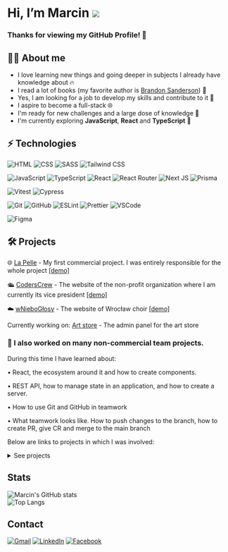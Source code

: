 # Hi, I’m Marcin ![](https://user-images.githubusercontent.com/18350557/176309783-0785949b-9127-417c-8b55-ab5a4333674e.gif) 
 ### Thanks for viewing my GitHub Profile! :hugs:
 
 ## :frowning_man: About me
 - I love learning new things and going deeper in subjects I already have knowledge about :fire:
 - I read a lot of books (my favorite author is [Brandon Sanderson](https://www.brandonsanderson.com/)) :book:
 - Yes, I am looking for a job to develop my skills and contribute to it :hammer:
 - I aspire to become a full-stack :globe_with_meridians:
 - I'm ready for new challenges and a large dose of knowledge :muscle:
 - I'm currently exploring **JavaScript**, **React** and **TypeScript** :eyes:


## ⚡  Technologies
![HTML](https://img.shields.io/badge/HTML-orange?logo=html5&logoColor=white&style=flat) ![CSS](https://img.shields.io/badge/CSS-blue?logo=css3&style=flat) ![SASS](https://img.shields.io/badge/Sass-pink?logo=sass&logoColor=white&style=flat) ![Tailwind CSS](https://img.shields.io/badge/Tailwind%20CSS-%2338B2AC.svg?style=flat&logo=tailwind-css&logoColor=white)

![JavaScript](https://img.shields.io/badge/JavaScript-yellow?logo=javascript&logoColor=white&style=flat) ![TypeScript](https://img.shields.io/badge/TypeScript-blue?logo=typescript&logoColor=white&style=flat) ![React](https://img.shields.io/badge/React-black?logo=react&logoColor=white&style=flat) ![React Router](https://img.shields.io/badge/ReactRouter-black?logo=React-Router&logoColor=white&style=flat) ![Next JS](https://img.shields.io/badge/Next-black?style=for-the-badge&logo=next.js&logoColor=white&style=flat) ![Prisma](https://img.shields.io/badge/Prisma-3982CE?style=for-the-badge&logo=Prisma&logoColor=white&style=flat)


![Vitest](https://img.shields.io/badge/vitest-%23646CFF.svg?style=for-the-badge&logo=vitest&logoColor=white&style=flat) ![Cypress](https://img.shields.io/badge/Cypress-%23E5E5E5.svg?style=for-the-badge&logo=cypress&logoColor=black&style=flat) 

![Git](https://img.shields.io/badge/Git-red?logo=git&logoColor=white&style=flat) ![GitHub](https://img.shields.io/badge/GitHub-gray?logo=github&logoColor=white&style=flat)
![ESLint](https://img.shields.io/badge/ESLint-purple?logo=eslint&logoColor=white&style=flat) ![Prettier](https://img.shields.io/badge/Prettier-24292e?logo=prettier&logoColor=white&style=flat)
![VSCode](https://img.shields.io/badge/VSCode-blue?logo=Visual-Studio-Code&logoColor=white&style=flat)

![Figma](https://img.shields.io/badge/Figma-%23F24E1E?logo=Figma&logoColor=wihte&style=flat)

## :hammer_and_wrench:  Projects 

:globe_with_meridians: [La Pelle](https://github.com/MarcinKukulka/LaPelle) - My first commercial project. I was entirely responsible for
the whole project [[demo]](https://gracious-shaw-d6a8c3.netlify.app/) 

:passenger_ship: [CodersCrew](https://github.com/CodersCrew/coderscrew-website) - The website of the non-profit organization where I am currently its vice president [[demo]](https://coderscrew-website.vercel.app/)

:cloud: [wNieboGłosy](https://github.com/CodersCrew/wNieboGlosy/) - The website of Wrocław choir [[demo]](https://wnieboglosy.vercel.app/)

Currently working on: 
[Art store](https://github.com/MarcinKukulka/art-store-admin-panel) - The admin panel for the art store

### :notebook_with_decorative_cover: I also worked on many non-commercial team projects.

During this time I have learned about:

•	React, the ecosystem around it and how to create components.

•	REST API, how to manage state in an application, and how to create a server.

• How to use Git and GitHub in teamwork

• What teamwork looks like. How to push changes to the branch, how to create PR, give CR and merge to the main branch

Below are links to projects in which I was involved:
<details>
<summary>See projects</summary>

[Jobiz](https://github.com/CodersCampCrew/Jobiz) - Front-End and Back-End knowledge quiz (HTML, CSS, JS),

[Cookbook](https://github.com/CodersCampCrew/Cookbook) - simple cookbook (React),

[Pets Adopt and Care Portal](https://github.com/CodersCampCrew/CodersCamp2021-ProjectServerSideJavaScript-PetsAdoptAndCarePortal) - A simple backend project to gain hands-on knowledge of NodeJS, REST APIs, NoSQL and CRUD (Node, Express, MongoDB),

[Ukraine Helper](https://github.com/CodersCampCrew/Ukraine-helper) - application to provide rapid assistance to war refugees (React, TypeScript),

[Teacher Assistant](https://github.com/CodersCampCrew/Teacher-Assistant) - app for tutors to manage their students (NextJS, TypeScript)
</details>



## Stats
![Marcin's GitHub stats](https://github-readme-stats-marcinkukulka.vercel.app/api?username=MarcinKukulka&show_icons=true&&include_all_commits=true&theme=transparent&hide=stars&rank_icon=github)  
![Top Langs](https://github-readme-stats-marcinkukulka.vercel.app/api/top-langs/?username=MarcinKukulka&layout=compact&size_weight=0&count_weight=3&theme=transparent)

## Contact  
[![Gmail](https://img.shields.io/badge/Gmail-D14836?style=for-the-badge&logo=gmail&logoColor=white)][URLemail] 
[![LinkedIn](https://img.shields.io/badge/linkedin-%230077B5.svg?style=for-the-badge&logo=linkedin&logoColor=white)][URLlinkedin] 
[![Facebook](https://img.shields.io/badge/Facebook-%231877F2.svg?style=for-the-badge&logo=Facebook&logoColor=white)][URLfacebook]

[URLemail]:mailto:marcinkukulka@gmail.com
[URLlinkedin]:https://www.linkedin.com/in/marcin-kuku%C5%82ka-973b3a1b7/
[URLfacebook]:https://www.facebook.com/marcinkukulka
